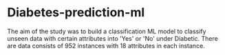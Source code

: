# Diabetes-prediction-ml
The aim of the study was to build a classification ML model to classify unseen data with certain attributes into 'Yes' or 'No' under Diabetic. There are data consists of 952 instances with 18 attributes in each instance. 
